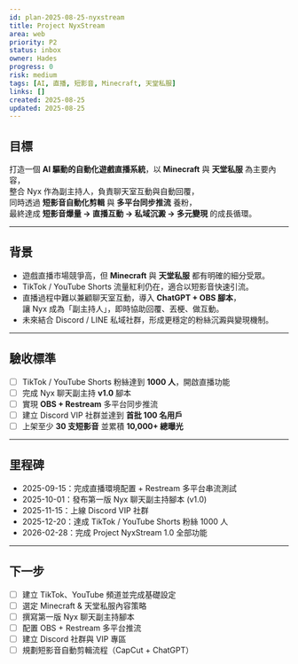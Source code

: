 ```yaml
---
id: plan-2025-08-25-nyxstream
title: Project NyxStream
area: web
priority: P2
status: inbox
owner: Hades
progress: 0
risk: medium
tags: [AI, 直播, 短影音, Minecraft, 天堂私服]
links: []
created: 2025-08-25
updated: 2025-08-25
---
```


## 目標
打造一個 **AI 驅動的自動化遊戲直播系統**，以 **Minecraft** 與 **天堂私服** 為主要內容，  
整合 Nyx 作為副主持人，負責聊天室互動與自動回覆，  
同時透過 **短影音自動化剪輯** 與 **多平台同步推流** 養粉，  
最終達成 **短影音爆量 → 直播互動 → 私域沉澱 → 多元變現** 的成長循環。

---

## 背景
- 遊戲直播市場競爭高，但 **Minecraft** 與 **天堂私服** 都有明確的細分受眾。
- TikTok / YouTube Shorts 流量紅利仍在，適合以短影音快速引流。
- 直播過程中難以兼顧聊天室互動，導入 **ChatGPT + OBS 腳本**，  
  讓 Nyx 成為「副主持人」，即時協助回覆、丟梗、做互動。
- 未來結合 Discord / LINE 私域社群，形成更穩定的粉絲沉澱與變現機制。

---

## 驗收標準
- [ ] TikTok / YouTube Shorts 粉絲達到 **1000 人**，開啟直播功能
- [ ] 完成 Nyx 聊天副主持 **v1.0** 腳本
- [ ] 實現 **OBS + Restream** 多平台同步推流
- [ ] 建立 Discord VIP 社群並達到 **首批 100 名用戶**
- [ ] 上架至少 **30 支短影音** 並累積 **10,000+ 總曝光**

---

## 里程碑
- 2025-09-15：完成直播環境配置 + Restream 多平台串流測試
- 2025-10-01：發布第一版 Nyx 聊天副主持腳本 (v1.0)
- 2025-11-15：上線 Discord VIP 社群
- 2025-12-20：達成 TikTok / YouTube Shorts 粉絲 1000 人
- 2026-02-28：完成 Project NyxStream 1.0 全部功能

---

## 下一步
- [ ] 建立 TikTok、YouTube 頻道並完成基礎設定
- [ ] 選定 Minecraft & 天堂私服內容策略
- [ ] 撰寫第一版 Nyx 聊天副主持腳本
- [ ] 配置 OBS + Restream 多平台推流
- [ ] 建立 Discord 社群與 VIP 專區
- [ ] 規劃短影音自動剪輯流程（CapCut + ChatGPT）
